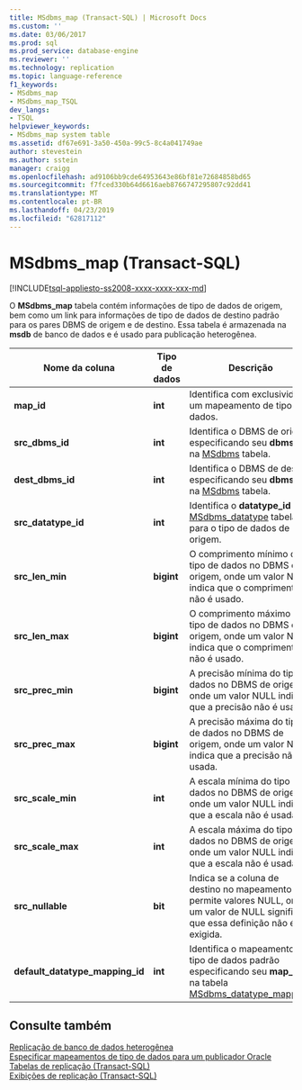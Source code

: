 ```yaml
---
title: MSdbms_map (Transact-SQL) | Microsoft Docs
ms.custom: ''
ms.date: 03/06/2017
ms.prod: sql
ms.prod_service: database-engine
ms.reviewer: ''
ms.technology: replication
ms.topic: language-reference
f1_keywords:
- MSdbms_map
- MSdbms_map_TSQL
dev_langs:
- TSQL
helpviewer_keywords:
- MSdbms_map system table
ms.assetid: df67e691-3a50-450a-99c5-8c4a041749ae
author: stevestein
ms.author: sstein
manager: craigg
ms.openlocfilehash: ad9106bb9cde64953643e86bf81e72684858bd65
ms.sourcegitcommit: f7fced330b64d6616aeb8766747295807c92dd41
ms.translationtype: MT
ms.contentlocale: pt-BR
ms.lasthandoff: 04/23/2019
ms.locfileid: "62817112"
---
```

# <a name="msdbmsmap-transact-sql"></a>MSdbms_map (Transact-SQL)
[!INCLUDE[tsql-appliesto-ss2008-xxxx-xxxx-xxx-md](../../includes/tsql-appliesto-ss2008-xxxx-xxxx-xxx-md.md)]

  O **MSdbms_map** tabela contém informações de tipo de dados de origem, bem como um link para informações de tipo de dados de destino padrão para os pares DBMS de origem e de destino. Essa tabela é armazenada na **msdb** de banco de dados e é usado para publicação heterogênea.  
  
|Nome da coluna|Tipo de dados|Descrição|  
|-----------------|---------------|-----------------|  
|**map_id**|**int**|Identifica com exclusividade um mapeamento de tipo de dados.|  
|**src_dbms_id**|**int**|Identifica o DBMS de origem especificando seu **dbms_id** na [MSdbms](../../relational-databases/system-tables/msdbms-transact-sql.md) tabela.|  
|**dest_dbms_id**|**int**|Identifica o DBMS de destino especificando seu **dbms_id** na [MSdbms](../../relational-databases/system-tables/msdbms-transact-sql.md) tabela.|  
|**src_datatype_id**|**int**|Identifica o **datatype_id** da [MSdbms_datatype](../../relational-databases/system-tables/msdbms-datatype-transact-sql.md) tabela para o tipo de dados de origem.|  
|**src_len_min**|**bigint**|O comprimento mínimo do tipo de dados no DBMS de origem, onde um valor NULL indica que o comprimento não é usado.|  
|**src_len_max**|**bigint**|O comprimento máximo do tipo de dados no DBMS de origem, onde um valor NULL indica que o comprimento não é usado.|  
|**src_prec_min**|**bigint**|A precisão mínima do tipo de dados no DBMS de origem, onde um valor NULL indica que a precisão não é usada.|  
|**src_prec_max**|**bigint**|A precisão máxima do tipo de dados no DBMS de origem, onde um valor NULL indica que a precisão não é usada.|  
|**src_scale_min**|**int**|A escala mínima do tipo de dados no DBMS de origem, onde um valor NULL indica que a escala não é usada.|  
|**src_scale_max**|**int**|A escala máxima do tipo de dados no DBMS de origem, onde um valor NULL indica que a escala não é usada.|  
|**src_nullable**|**bit**|Indica se a coluna de destino no mapeamento permite valores NULL, onde um valor de NULL significa que essa definição não é exigida.|  
|**default_datatype_mapping_id**|**int**|Identifica o mapeamento de tipo de dados padrão especificando seu **map_id** na tabela [MSdbms_datatype_mapping](../../relational-databases/system-tables/msdbms-datatype-mapping-transact-sql.md).|  
  
## <a name="see-also"></a>Consulte também  
 [Replicação de banco de dados heterogênea](../../relational-databases/replication/non-sql/heterogeneous-database-replication.md)   
 [Especificar mapeamentos de tipo de dados para um publicador Oracle](../../relational-databases/replication/publish/specify-data-type-mappings-for-an-oracle-publisher.md)   
 [Tabelas de replicação &#40;Transact-SQL&#41;](../../relational-databases/system-tables/replication-tables-transact-sql.md)   
 [Exibições de replicação &#40;Transact-SQL&#41;](../../relational-databases/system-views/replication-views-transact-sql.md)  
  
  
